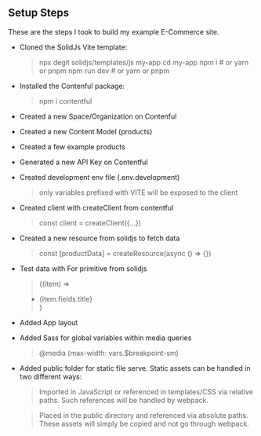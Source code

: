 ## Setup Steps

These are the steps I took to build my example E-Commerce site.

- Cloned the SolidJs Vite template:

  > npx degit solidjs/templates/js my-app
  > cd my-app
  > npm i # or yarn or pnpm
  > npm run dev # or yarn or pnpm

- Installed the Contenful package:

  > npm i contentful

- Created a new Space/Organization on Contenful

- Created a new Content Model (products)

- Created a few example products

- Generated a new API Key on Contentful

- Created development env file (.env.development)

  > only variables prefixed with VITE will be exposed to the client

- Created client with createClient from contentful

  > const client = createClient({...})

- Created a new resource from solidjs to fetch data

  > const [productData] = createResource(async () => {})

- Test data with For primitive from solidjs

  > <For each={productData()}>{(item) => <li>{item.fields.title}</li>}</For>

- Added App layout

- Added Sass for global variables within media queries

  > @media (max-width: vars.$breakpoint-sm)

- Added public folder for static file serve. Static assets can be handled in two different ways:

  > Imported in JavaScript or referenced in templates/CSS via relative paths. Such references will be handled by webpack.

  > Placed in the public directory and referenced via absolute paths. These assets will simply be copied and not go through webpack.

